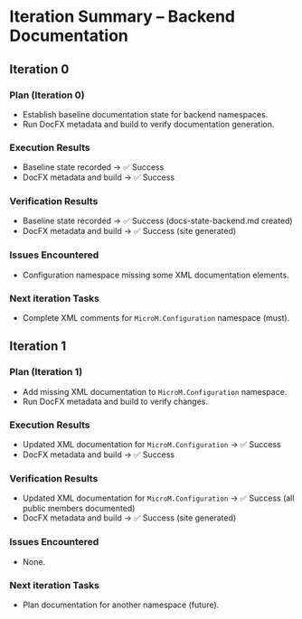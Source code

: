 # Iteration Summary – Backend Documentation

## Iteration 0
### Plan (Iteration 0)
- Establish baseline documentation state for backend namespaces.
- Run DocFX metadata and build to verify documentation generation.

### Execution Results
- Baseline state recorded → ✅ Success
- DocFX metadata and build → ✅ Success

### Verification Results
- Baseline state recorded → ✅ Success (docs-state-backend.md created)
- DocFX metadata and build → ✅ Success (site generated)

### Issues Encountered
- Configuration namespace missing some XML documentation elements.

### Next iteration Tasks
- Complete XML comments for `MicroM.Configuration` namespace (must).

## Iteration 1
### Plan (Iteration 1)
- Add missing XML documentation to `MicroM.Configuration` namespace.
- Run DocFX metadata and build to verify changes.

### Execution Results
- Updated XML documentation for `MicroM.Configuration` → ✅ Success
- DocFX metadata and build → ✅ Success

### Verification Results
- Updated XML documentation for `MicroM.Configuration` → ✅ Success (all public members documented)
- DocFX metadata and build → ✅ Success (site generated)

### Issues Encountered
- None.

### Next iteration Tasks
- Plan documentation for another namespace (future).
